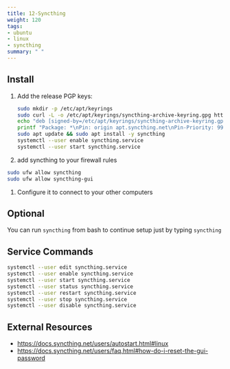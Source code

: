 ```yaml
---
title: 12-Syncthing
weight: 120
tags:
- ubuntu
- linux
- syncthing
summary: " "
---
```


## Install

1. Add the release PGP keys:

    ```bash
    sudo mkdir -p /etc/apt/keyrings
    sudo curl -L -o /etc/apt/keyrings/syncthing-archive-keyring.gpg https://syncthing.net/release-key.gpg    
    echo "deb [signed-by=/etc/apt/keyrings/syncthing-archive-keyring.gpg] https://apt.syncthing.net/ syncthing stable" | sudo tee /etc/apt/sources.list.d/syncthing.list
    printf "Package: *\nPin: origin apt.syncthing.net\nPin-Priority: 990\n" | sudo tee /etc/apt/preferences.d/syncthing
    sudo apt update && sudo apt install -y syncthing
    systemctl --user enable syncthing.service
    systemctl --user start syncthing.service  
    ```

1. add syncthing to your firewall rules

```bash
sudo ufw allow syncthing
sudo ufw allow syncthing-gui
```

1. Configure it to connect to your other computers

## Optional

You can run ```syncthing``` from bash to continue setup just by typing ```syncthing```

## Service Commands

```bash
systemctl --user edit syncthing.service
systemctl --user enable syncthing.service
systemctl --user start syncthing.service  
systemctl --user status syncthing.service
systemctl --user restart syncthing.service  
systemctl --user stop syncthing.service  
systemctl --user disable syncthing.service  
```

## External Resources

* <https://docs.syncthing.net/users/autostart.html#linux>
* <https://docs.syncthing.net/users/faq.html#how-do-i-reset-the-gui-password>
